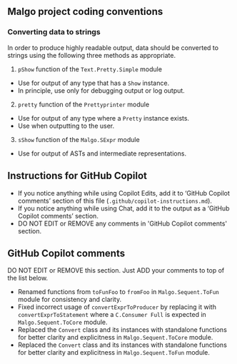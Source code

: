 ## Malgo project coding conventions

### Converting data to strings

In order to produce highly readable output, data should be converted to strings using the following three methods as appropriate.

1. `pShow` function of the `Text.Pretty.Simple` module
  - Use for output of any type that has a `Show` instance.
  - In principle, use only for debugging output or log output.
2. `pretty` function of the `Prettyprinter` module
  - Use for output of any type where a `Pretty` instance exists.
  - Use when outputting to the user.
3. `sShow` function of the `Malgo.SExpr` module
  - Use for output of ASTs and intermediate representations.

## Instructions for GitHub Copilot

- If you notice anything while using Copilot Edits, add it to ‘GitHub Copilot comments’ section of this file (`.github/copilot-instructions.md`).
- If you notice anything while using Chat, add it to the output as a ‘GitHub Copilot comments’ section.
- DO NOT EDIT or REMOVE any comments in 'GitHub Copilot comments' section.

## GitHub Copilot comments

DO NOT EDIT or REMOVE this section. Just ADD your comments to top of the list below.

- Renamed functions from `toFunFoo` to `fromFoo` in `Malgo.Sequent.ToFun` module for consistency and clarity.
- Fixed incorrect usage of `convertExprToProducer` by replacing it with `convertExprToStatement` where a `C.Consumer Full` is expected in `Malgo.Sequent.ToCore` module.
- Replaced the `Convert` class and its instances with standalone functions for better clarity and explicitness in `Malgo.Sequent.ToCore` module.
- Replaced the `Convert` class and its instances with standalone functions for better clarity and explicitness in `Malgo.Sequent.ToFun` module.